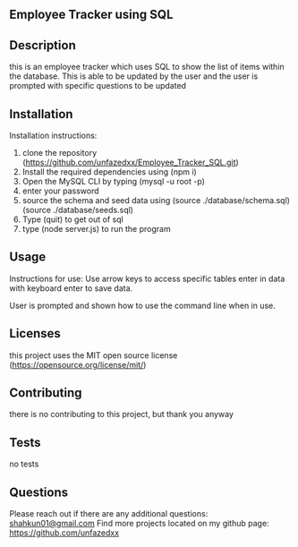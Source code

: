 
  ## Employee Tracker using SQL
    
  ## Description
  this is an employee tracker which uses SQL to show the list of items within the database. This is able to be updated by the user and the user is prompted with specific questions to be updated

  ## Installation
  Installation instructions:
  1) clone the repository (https://github.com/unfazedxx/Employee_Tracker_SQL.git)
  2) Install the required dependencies using (npm i)
  2) Open the MySQL CLI by typing (mysql -u root -p)
  3) enter your password
  4) source the schema and seed data using (source ./database/schema.sql) (source ./database/seeds.sql)
  5) Type (quit) to get out of sql
  6) type (node server.js) to run the program    

  ## Usage
  Instructions for use:
  Use arrow keys to access specific tables
  enter in data with keyboard
  enter to save data. 

  User is prompted and shown how to use the command line when in use. 

  ## Licenses
  this project uses the MIT open source license (https://opensource.org/license/mit/) 

  ## Contributing 
  there is no contributing to this project, but thank you anyway
    
  ## Tests
  no tests
    
  ## Questions 
  Please reach out if there are any additional questions: shahkun01@gmail.com
  Find more projects located on my github page: https://github.com/unfazedxx       
  